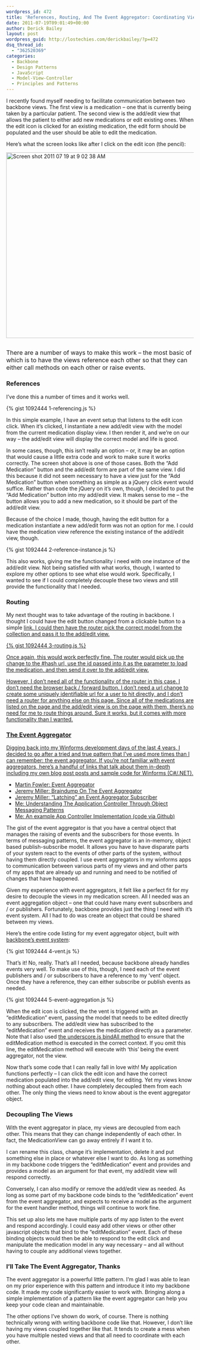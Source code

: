 ```yaml
---
wordpress_id: 472
title: 'References, Routing, And The Event Aggregator: Coordinating Views In Backbone.js'
date: 2011-07-19T09:01:49+00:00
author: Derick Bailey
layout: post
wordpress_guid: http://lostechies.com/derickbailey/?p=472
dsq_thread_id:
  - "362520369"
categories:
  - Backbone
  - Design Patterns
  - JavaScript
  - Model-View-Controller
  - Principles and Patterns
---
```

I recently found myself needing to facilitate communication between two backbone views. The first view is a medication &#8211; one that is currently being taken by a particular patient. The second view is the add/edit view that allows the patient to either add new medications or edit existing ones. When the edit icon is clicked for an existing medication, the edit form should be populated and the user should be able to edit the medication.

Here&#8217;s what the screen looks like after I click on the edit icon (the pencil):

<img title="Screen shot 2011-07-19 at 9.02.38 AM.png" src="http://lostechies.com/derickbailey/files/2011/07/Screen-shot-2011-07-19-at-9.02.38-AM.png" border="0" alt="Screen shot 2011 07 19 at 9 02 38 AM" width="600" height="498" />

## <span style="font-weight: normal; font-size: medium;">There are a number of ways to make this work &#8211; the most basic of which is to have the views reference each other so that they can either call methods on each other or raise events.</span>

### References

I&#8217;ve done this a number of times and it works well.

{% gist 1092444 1-referencing.js %}

In this simple example, I have an event setup that listens to the edit icon click. When it&#8217;s clicked, I instantiate a new add/edit view with the model from the current medication display view. I then render it, and we&#8217;re on our way &#8211; the add/edit view will display the correct model and life is good.

In some cases, though, this isn&#8217;t really an option &#8211; or, it may be an option that would cause a little extra code and work to make sure it works correctly. The screen shot above is one of those cases. Both the &#8220;Add Medication&#8221; button and the add/edit form are part of the same view. I did this because it did not seem necessary to have a view just for the &#8220;Add Medication&#8221; button when something as simple as a jQuery click event would suffice. Rather than code the jQuery on it&#8217;s own, though, I decided to put the &#8220;Add Medication&#8221; button into my add/edit view. It makes sense to me &#8211; the button allows you to add a new medication, so it should be part of the add/edit view.

Because of the choice I made, though, having the edit button for a medication instantiate a new add/edit form was not an option for me. I could have the medication view reference the existing instance of the add/edit view, though.

{% gist 1092444 2-reference-instance.js %}

This also works, giving me the functionality i need with one instance of the add/edit view. Not being satisfied with what works, though, I wanted to explore my other options to see what else would work. Specifically, I wanted to see if I could completely decouple these two views and still provide the functionality that I needed.

### Routing

My next thought was to take advantage of the routing in backbone. I thought I could have the edit button changed from a clickable button to a simple <a href=&#8221;#edit/id&#8221;> link. I could then have the router pick the correct model from the collection and pass it to the add/edit view.

{% gist 1092444 3-routing.js %}

Once again, this would work perfectly fine. The router would pick up the change to the #hash url, use the id passed into it as the parameter to load the medication, and then send it over to the add/edit view.

However, I don&#8217;t need all of the functionality of the router in this case. I don&#8217;t need the browser back / forward button. I don&#8217;t need a url change to create some uniquely identifiable url for a user to hit directly, and I don&#8217;t need a router for anything else on this page. Since all of the medications are listed on the page and the add/edit view is on the page with them, there&#8217;s no need for me to route things around. Sure it works, but it comes with more functionality than I wanted.

### The Event Aggregator

Digging back into my Winforms development days of the last 4 years, I decided to go after a tried and true pattern that I&#8217;ve used more times than I can remember: the event aggregator. If you&#8217;re not familiar with event aggregators, here&#8217;s a handful of links that talk about them in-depth including my own blog post posts and sample code for Winforms (C#/.NET).

  * [Martin Fowler: Event Aggregator](http://martinfowler.com/eaaDev/EventAggregator.html)
  * [Jeremy Miller: Braindump On The Event Aggregator](http://codebetter.com/jeremymiller/2009/07/22/braindump-on-the-event-aggregator-pattern/)
  * [Jeremy Miller: &#8220;Latching&#8221; an Event Aggregator Subscriber](http://codebetter.com/jeremymiller/2009/08/01/latching-an-event-aggregator-subscriber/)
  * [Me: Understanding The Application Controller Through Object Messaging Patterns](http://lostechies.com/derickbailey/2009/12/23/understanding-the-application-controller-through-object-messaging-patterns/)
  * [Me: An example App Controller Implementation (code via Github)](https://github.com/derickbailey/appcontroller)

The gist of the event aggregator is that you have a central object that manages the raising of events and the subscribers for those events. In terms of messaging patterns, the event aggregator is an in-memory, object based publish-subscribe model. It allows you have to have disparate parts of your system react to the events of other parts of the system, without having them directly coupled. I use event aggregators in my winforms apps to communication between various parts of my views and and other parts of my apps that are already up and running and need to be notified of changes that have happened.

Given my experience with event aggregators, it felt like a perfect fit for my desire to decouple the views in my medication screen. All I needed was an event aggregation object &#8211; one that could have many event subscribers and /  or publishers. Fortunately, backbone provides just the thing I need with it&#8217;s event system. All I had to do was create an object that could be shared between my views.

Here&#8217;s the entire code listing for my event aggregator object, built with [backbone&#8217;s event system](http://documentcloud.github.com/backbone/#Events):

{% gist 1092444 4-vent.js %}

That&#8217;s it! No, really. That&#8217;s all I needed, because backbone already handles events very well. To make use of this, though, I need each of the event publishers and / or subscribers to have a reference to my &#8216;vent&#8217; object. Once they have a reference, they can either subscribe or publish events as needed.

{% gist 1092444 5-event-aggregation.js %}

When the edit icon is clicked, the the vent is triggered with an &#8220;editMedication&#8221; event, passing the model that needs to be edited directly to any subscribers. The add/edit view has subscribed to the &#8220;editMedication&#8221; event and receives the medication directly as a parameter. Note that I also used [the underscore.js bindAll method](http://lostechies.com/derickbailey/2011/06/15/solving-backbones-this-model-view-problem-with-underscore-js/) to ensure that the editMedication method is executed in the correct context. If you omit this line, the editMedication method will execute with &#8216;this&#8217; being the event aggregator, not the view.

Now that&#8217;s some code that I can really fall in love with! My application functions perfectly &#8211; I can click the edit icon and have the correct medication populated into the add/edit view, for editing. Yet my views know nothing about each other. I have completely decoupled them from each other. The only thing the views need to know about is the event aggregator object.

### Decoupling The Views

With the event aggregator in place, my views are decoupled from each other. This means that they can change independently of each other. In fact, the MedicationView can go away entirely if I want it to.

I can rename this class, change it&#8217;s implementation, delete it and put something else in place or whatever else I want to do. As long as something in my backbone code triggers the &#8220;editMedication&#8221; event and provides and provides a model as an argument for that event, my add/edit view will respond correctly.

Conversely, I can also modify or remove the add/edit view as needed. As long as some part of my backbone code binds to the &#8220;editMedication&#8221; event from the event aggregator, and expects to receive a model as the argument for the event handler method, things will continue to work fine.

This set up also lets me have multiple parts of my app listen to the event and respond accordingly. I could easy add other views or other other javascript objects that bind to the &#8220;editMedication&#8221; event. Each of these binding objects would then be able to respond to the edit click and manipulate the medication model in any way necessary &#8211; and all without having to couple any additional views together.

### I&#8217;ll Take The Event Aggregator, Thanks

The event aggregator is a powerful little pattern. I&#8217;m glad I was able to lean on my prior experience with this pattern and introduce it into my backbone code. It made my code significantly easier to work with. Bringing along a simple implementation of a pattern like the event aggregator can help you keep your code clean and maintainable.

The other options I&#8217;ve shown do work, of course. There is nothing technically wrong with writing backbone code like that. However, I don&#8217;t like having my views coupled together like that. It tends to create a mess when you have multiple nested views and that all need to coordinate with each other.
